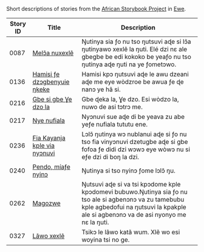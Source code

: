 Short descriptions of stories from the [African Storybook Project](http://my.africanstorybook.org) in [Ewe](https://github.com/global-asp/asp-source/tree/master/ee).

Story ID | Title | Description
-------- | ----- | -----------
0087 | [Melɔ̃a nuxexlẽ](http://my.africanstorybook.org/stories/mel%C9%94%CC%83-nuxexl%E1%BA%BD) | Ŋutinya sia ƒo nu tso ŋutsuvi aɖe si lɔ̃a ŋutinyawo xexlẽ la ŋuti. Elé dzi nɛ ale gbegbe be edi kokoko be yeaƒo nu tso ŋutinya aɖe ŋuti na ye ƒometɔwo.
0136 | [Hamisi ƒe dzɔgbenyuie ŋkeke](http://my.africanstorybook.org/stories/hamisi-%C6%92e-dz%C9%94gbenyuie-%C5%8Bkeke) | Hamisi kpɔ ŋutsuvi aɖe le awu dzeani aɖe me eye wὸdzroe be awua ƒe ɖe nanɔ ye hã si.
0216 | [Gbe si gbe Ɣe dzo la](http://my.africanstorybook.org/stories/gbe-si-gbe-%C9%A3e-dzo-la) | Gbe ɖeka la, Ɣe dzo. Esi wὸdzo la, nuwo de asi tɔtrɔ me.
0217 | [Nye nufiala](http://my.africanstorybook.org/stories/nye-nufiala) | Nyɔnuvi sue aɖe di be yeava zu abe yeƒe nufiala tututu ene.
0236 | [Fia Kayanja kple via nyɔnuvi](http://my.africanstorybook.org/stories/fia-kayanja-kple-ny%C9%94nuvi) | Lɔlɔ̃ ŋutinya wɔ nublanui aɖe si ƒo nu tso fia vinyɔnuvi dzetugbe aɖe si gbe fofoa ƒe didi dzi wɔwɔ eye wὸwɔ nu si eƒe dzi di boŋ la dzi. 
0240 | [Pendo, míaƒe nyinɔ](http://my.africanstorybook.org/stories/pendo-m%C3%ADa%C6%92e-nyin%C9%94) | Ŋutinya si tso nyinɔ ƒome lɔlɔ̃ ŋu.
0262 | [Magozwe](http://my.africanstorybook.org/stories/magozwe-10) | Ŋutsuvi aɖe si va tsi kpɔdome kple kpɔdomevi bubuwo.Ŋutinya sia ƒo nu tso ale si agbenɔnɔ va zu tamebubu kple agbedofui na ŋutsuvi la kpakple ale si agbenɔnɔ va de asi nyonyo me nɛ la ŋuti.
0327 | [Lãwo xexlẽ](http://my.africanstorybook.org/stories/l%C3%A3wo-xexl%E1%BA%BD) | Tsikɔ le lãwo katã wum. Xlẽ wo esi woyina tsi no ge.
